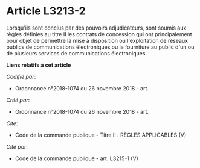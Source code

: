 # Article L3213-2

Lorsqu'ils sont conclus par des pouvoirs adjudicateurs, sont soumis aux règles définies au titre II les contrats de
concession qui ont principalement pour objet de permettre la mise à disposition ou l'exploitation de réseaux publics de
communications électroniques ou la fourniture au public d'un ou de plusieurs services de communications électroniques.

**Liens relatifs à cet article**

_Codifié par_:

  - Ordonnance n°2018-1074 du 26 novembre 2018 - art.

_Créé par_:

  - Ordonnance n°2018-1074 du 26 novembre 2018 - art.

_Cite_:

  - Code de la commande publique -  Titre II : RÈGLES APPLICABLES (V)

_Cité par_:

  - Code de la commande publique - art. L3215-1 (V)
